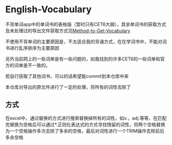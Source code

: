 # English-Vocabulary
不背单词app中的单词书的表格版（暂时只有CET6大纲），其余单词书的获取方式及未处理过的导出文件获取方式见[Method-to-Get-Vocabulary](https://github.com/lhish/Method-to-Get-Vocabulary)

不使用不背单词的主要原因是，不太适合我的背诵方式，在在学词书中，不能对词书进行乱序排序为主要原因

另外当前网上的一些词单是有一些问题的，如我找到的许多CET6的一些词单和官方的词单是不一致的。

若自行获取了其他词书，可以的话希望能commit到本仓库中来

本仓库对导出的原文件进行了一定的处理，将所有的词性去除了

## 方式
在excel中，通过替换的方式进行搜索替换掉所有的词性，如v.，adj.等等，在匹配完替换为空格后可以通过*.正则化表达式的方式寻找残留的词性，将两个空格替换为一个空格操作多次去除了多余的空格，最后对词性进行一个TRIM操作去除前后多余空格
